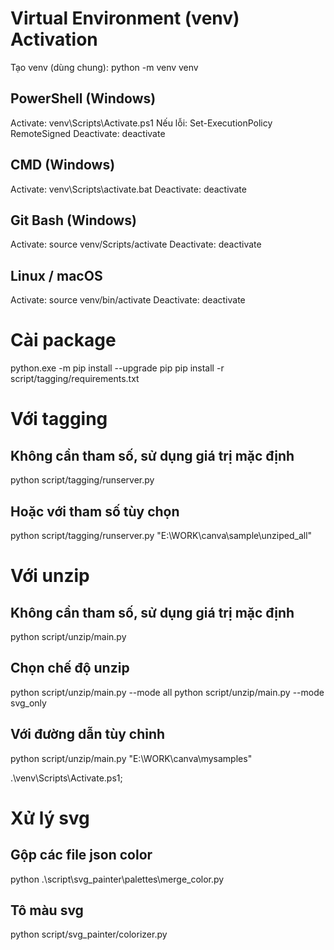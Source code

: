 # Virtual Environment (venv) Activation

Tạo venv (dùng chung):
python -m venv venv

## PowerShell (Windows)
Activate:   venv\Scripts\Activate.ps1
Nếu lỗi:    Set-ExecutionPolicy RemoteSigned
Deactivate: deactivate

## CMD (Windows)
Activate:   venv\Scripts\activate.bat
Deactivate: deactivate

## Git Bash (Windows)
Activate:   source venv/Scripts/activate
Deactivate: deactivate

## Linux / macOS
Activate:   source venv/bin/activate
Deactivate: deactivate


# Cài package
python.exe -m pip install --upgrade pip
pip install -r script/tagging/requirements.txt

# Với tagging

## Không cần tham số, sử dụng giá trị mặc định
python script/tagging/runserver.py

## Hoặc với tham số tùy chọn
python script/tagging/runserver.py "E:\WORK\canva\sample\unziped_all"

# Với unzip
## Không cần tham số, sử dụng giá trị mặc định
python script/unzip/main.py

## Chọn chế độ unzip
python script/unzip/main.py --mode all
python script/unzip/main.py --mode svg_only

## Với đường dẫn tùy chỉnh
python script/unzip/main.py "E:\WORK\canva\mysamples"

.\venv\Scripts\Activate.ps1; 

# Xử lý svg

## Gộp các file json color
python .\script\svg_painter\palettes\merge_color.py

## Tô màu svg
python script/svg_painter/colorizer.py